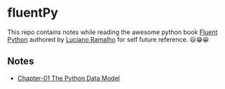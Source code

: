 # fluentPy

This repo contains notes while reading the awesome python book [Fluent Python](https://www.oreilly.com/library/view/fluent-python-2nd/9781492056348/) authored by [Luciano Ramalho](https://twitter.com/ramalhoorg) for self future reference. 😃😁😀

## Notes

- [Chapter-01 The Python Data Model](https://nbviewer.org/github/shafayetShafee/fluentPy/blob/main/chapter1/The%20Python%20Data%20Model.ipynb)
